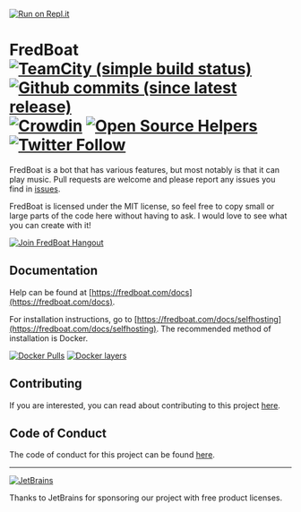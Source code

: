 [![Run on Repl.it](https://repl.it/badge/github/masonafaw/musicbot2)](https://repl.it/github/masonafaw/musicbot2)
# FredBoat [![TeamCity (simple build status)](https://img.shields.io/teamcity/https/ci.fredboat.com/s/FredBoat_Build.svg)](https://ci.fredboat.com/viewType.html?buildTypeId=FredBoat_Build&guest=1) [![Github commits (since latest release)](https://img.shields.io/github/commits-since/Frederikam/FredBoat/latest.svg)]() [![Crowdin](https://d322cqt584bo4o.cloudfront.net/fredboat/localized.svg)](https://crowdin.com/project/fredboat) [![Open Source Helpers](https://www.codetriage.com/frederikam/fredboat/badges/users.svg)](https://www.codetriage.com/frederikam/fredboat) [![Twitter Follow](https://img.shields.io/twitter/follow/DiscordFredBoat.svg?style=social&label=Follow)]()
FredBoat is a bot that has various features, but most notably is that it can play music. Pull requests are welcome and please report any issues you find in [issues](https://github.com/Frederikam/FredBoat/issues).

FredBoat is licensed under the MIT license, so feel free to copy small or large parts of the code here without having to ask. I would love to see what you can create with it!

[![Join FredBoat Hangout](https://discordapp.com/api/guilds/174820236481134592/embed.png?style=banner2)](https://discord.gg/cgPFW4q)

## Documentation
Help can be found at [https://fredboat.com/docs](https://fredboat.com/docs).

For installation instructions, go to [https://fredboat.com/docs/selfhosting](https://fredboat.com/docs/selfhosting). The recommended method of installation is Docker.

[![Docker Pulls](https://img.shields.io/docker/pulls/fredboat/fredboat.svg)](https://fredboat.com/docs/selfhosting) [![Docker layers](https://images.microbadger.com/badges/image/fredboat/fredboat:dev.svg)](https://microbadger.com/images/fredboat/fredboat:dev "Get your own image badge on microbadger.com")

## Contributing
If you are interested, you can read about contributing to this project [here](CONTRIBUTING.md).

## Code of Conduct
The code of conduct for this project can be found [here](CODE_OF_CONDUCT.md).

---

[![JetBrains](https://i.imgur.com/NDUSEDS.png)](https://www.jetbrains.com/)

Thanks to JetBrains for sponsoring our project with free product licenses.
